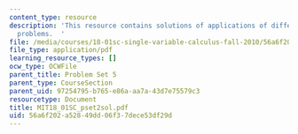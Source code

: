 ```yaml
---
content_type: resource
description: 'This resource contains solutions of applications of differentiation
  problems.  '
file: /media/courses/18-01sc-single-variable-calculus-fall-2010/56a6f202a52849dd06f37dece53df29d_MIT18_01SC_pset2sol.pdf
file_type: application/pdf
learning_resource_types: []
ocw_type: OCWFile
parent_title: Problem Set 5
parent_type: CourseSection
parent_uid: 97254795-b765-e86a-aa7a-43d7e75579c3
resourcetype: Document
title: MIT18_01SC_pset2sol.pdf
uid: 56a6f202-a528-49dd-06f3-7dece53df29d
---
```

